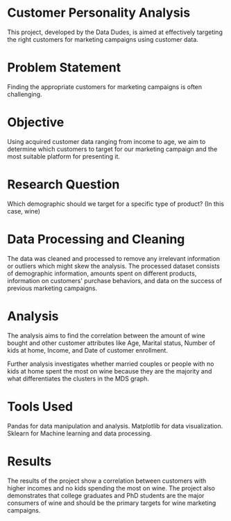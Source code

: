 # Customer Personality Analysis
This project, developed by the Data Dudes, is aimed at effectively targeting the right customers for marketing campaigns using customer data.

# Problem Statement
Finding the appropriate customers for marketing campaigns is often challenging.

# Objective
Using acquired customer data ranging from income to age, we aim to determine which customers to target for our marketing campaign and the most suitable platform for presenting it.

# Research Question
Which demographic should we target for a specific type of product? (In this case, wine)

# Data Processing and Cleaning
The data was cleaned and processed to remove any irrelevant information or outliers which might skew the analysis. The processed dataset consists of demographic information, amounts spent on different products, information on customers' purchase behaviors, and data on the success of previous marketing campaigns.

# Analysis
The analysis aims to find the correlation between the amount of wine bought and other customer attributes like Age, Marital status, Number of kids at home, Income, and Date of customer enrollment.

Further analysis investigates whether married couples or people with no kids at home spent the most on wine because they are the majority and what differentiates the clusters in the MDS graph.

# Tools Used
Pandas for data manipulation and analysis.
Matplotlib for data visualization.
Sklearn for Machine learning and data processing.

# Results
The results of the project show a correlation between customers with higher incomes and no kids spending the most on wine. The project also demonstrates that college graduates and PhD students are the major consumers of wine and should be the primary targets for wine marketing campaigns.